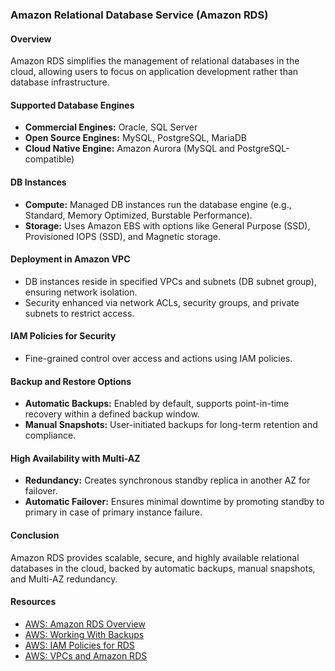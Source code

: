 ### Amazon Relational Database Service (Amazon RDS)

#### Overview
Amazon RDS simplifies the management of relational databases in the cloud, allowing users to focus on application development rather than database infrastructure.

#### Supported Database Engines
- **Commercial Engines:** Oracle, SQL Server
- **Open Source Engines:** MySQL, PostgreSQL, MariaDB
- **Cloud Native Engine:** Amazon Aurora (MySQL and PostgreSQL-compatible)

#### DB Instances
- **Compute:** Managed DB instances run the database engine (e.g., Standard, Memory Optimized, Burstable Performance).
- **Storage:** Uses Amazon EBS with options like General Purpose (SSD), Provisioned IOPS (SSD), and Magnetic storage.

#### Deployment in Amazon VPC
- DB instances reside in specified VPCs and subnets (DB subnet group), ensuring network isolation.
- Security enhanced via network ACLs, security groups, and private subnets to restrict access.

#### IAM Policies for Security
- Fine-grained control over access and actions using IAM policies.

#### Backup and Restore Options
- **Automatic Backups:** Enabled by default, supports point-in-time recovery within a defined backup window.
- **Manual Snapshots:** User-initiated backups for long-term retention and compliance.

#### High Availability with Multi-AZ
- **Redundancy:** Creates synchronous standby replica in another AZ for failover.
- **Automatic Failover:** Ensures minimal downtime by promoting standby to primary in case of primary instance failure.

#### Conclusion
Amazon RDS provides scalable, secure, and highly available relational databases in the cloud, backed by automatic backups, manual snapshots, and Multi-AZ redundancy.

#### Resources
- [AWS: Amazon RDS Overview](https://aws.amazon.com/rds/)
- [AWS: Working With Backups](https://aws.amazon.com/rds/features/)
- [AWS: IAM Policies for RDS](https://aws.amazon.com/rds/security/)
- [AWS: VPCs and Amazon RDS](https://aws.amazon.com/rds/vpc/)

